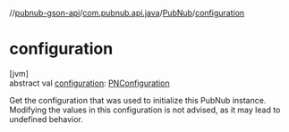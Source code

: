 //[pubnub-gson-api](../../../index.md)/[com.pubnub.api.java](../index.md)/[PubNub](index.md)/[configuration](configuration.md)

# configuration

[jvm]\
abstract val [configuration](configuration.md): [PNConfiguration](../../../../../pubnub-kotlin/pubnub-kotlin-core-api/pubnub-kotlin-core-api/com.pubnub.api.v2/-p-n-configuration/index.md)

Get the configuration that was used to initialize this PubNub instance. Modifying the values in this configuration is not advised, as it may lead to undefined behavior.
